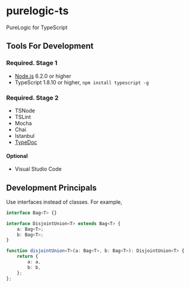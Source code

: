 # purelogic-ts

PureLogic for TypeScript

## Tools For Development

### Required. Stage 1

- [Node.js](https://nodejs.org/en/) 6.2.0 or higher
- TypeScript 1.8.10 or higher, `npm install typescript -g`

### Required. Stage 2

- TSNode
- TSLint
- Mocha
- Chai
- Istanbul
- [TypeDoc](http://typedoc.io/)

#### Optional

- Visual Studio Code

## Development Principals

Use interfaces instead of classes. For example,
```ts
interface Bag<T> {}

interface DisjointUnion<T> extends Bag<T> {
    a: Bag<T>;
    b: Bag<T>;
}

function disjointUnion<T>(a: Bag<T>, b: Bag<T>): DisjointUnion<T> {
    return {
        a: a,
        b: b,
    };
};
```
